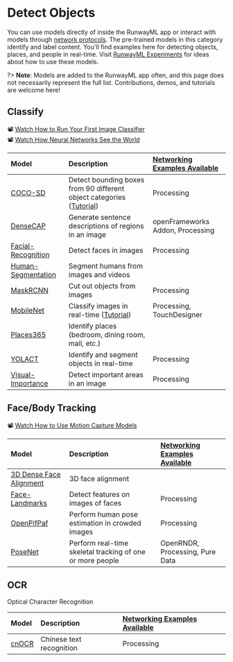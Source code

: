 # Detect Objects

You can use models directly of inside the RunwayML app or interact with models through [network protocols](https://learn.runwayml.com/#/how-to/network). The pre-trained models in this category identify and label content. You'll find examples here for detecting objects, places, and people in real-time.  Visit [RunwayML Experiments](https://runwayml.com/madewith/) for ideas about how to use these models.

 
?> **Note**: Models are added to the RunwayML app often, and this page does not necessarily represent the full list. Contributions, demos, and tutorials are welcome here!

## Classify
📽 [Watch How to Run Your First Image Classifier](https://www.youtube.com/watch?v=yoJWVSL1ST4)<br>
📽 [Watch How Neural Networks See the World](https://www.youtube.com/watch?v=MElaCVugavw)

| Model | Description | [Networking Examples Available](https://learn.runwayml.com/#/networking/examples) |
| :--- | :---| :--- |
| [COCO-SD](https://open-app.runwayml.com/?model=runway/coco-ssd) | Detect bounding boxes from 90 different object categories ([Tutorial](tutorials/tutorial_cocossd.md)) | Processing |
| [DenseCAP](https://open-app.runwayml.com/?model=genekogan/densecap) | Generate sentence descriptions of regions in an image | openFrameworks Addon, Processing |
| [Facial-Recognition](https://open-app.runwayml.com/?model=runway/face-recognition) | Detect faces in images | Processing |
| [Human-Segmentation](https://open-app.runwayml.com/?model=runway/Human-Segmentation) | Segment humans from images and videos | |
| [MaskRCNN](https://open-app.runwayml.com/?model=runway/MaskRCNN) | Cut out objects from images | Processing |
| [MobileNet](https://open-app.runwayml.com/?model=runway/mobilenet) | Classify images in real-time ([Tutorial](tutorials/tutorial_mobilenet.md)) | Processing, TouchDesigner  | 
| [Places365](https://open-app.runwayml.com/?model=matthewbay/places365) | Identify places (bedroom, dining room, mall, etc.)|  |
| [YOLACT](https://open-app.runwayml.com/?model=zaid/yolact) | Identify and segment objects in real-time | Processing |
| [Visual-Importance](https://open-app.runwayml.com/?model=runway/visual-importance) | Detect important areas in an image | Processing |




## Face/Body Tracking
📽 [Watch How to Use Motion Capture Models](https://www.youtube.com/watch?v=3q-HUG3C6IE)

| Model | Description | [Networking Examples Available](https://learn.runwayml.com/#/networking/examples) |
| :--- | :---| :--- |
| [3D Dense Face Alignment](https://open-app.runwayml.com/?model=matthewbay/3ddfa) | 3D face alignment |  |
| [Face-Landmarks](https://open-app.runwayml.com/?model=runway/face-landmarks) | Detect features on images of faces | Processing |
| [OpenPifPaf](https://open-app.runwayml.com/?model=alexandre01/openpifpaf-pose) | Perform human pose estimation in crowded images | Processing |
| [PoseNet](https://open-app.runwayml.com/?model=runway/posenet) | Perform real-time skeletal tracking of one or more people | OpenRNDR, Processing, Pure Data |


## OCR
Optical Character Recognition

| Model | Description | [Networking Examples Available](https://learn.runwayml.com/#/networking/examples) |
| :--- | :---| :--- |
| [cnOCR](https://open-app.runwayml.com/?model=danielsinclair/cnocr) | Chinese text recognition | Processing |
